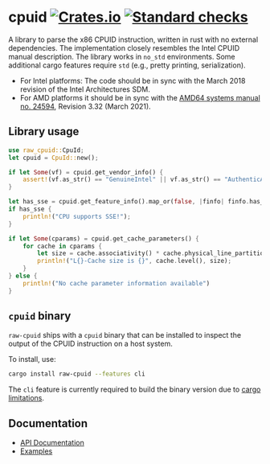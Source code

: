 # cpuid [![Crates.io](https://img.shields.io/crates/v/raw_cpuid.svg)](https://crates.io/crates/raw-cpuid) [![Standard checks](https://github.com/gz/rust-cpuid/actions/workflows/standard.yml/badge.svg)](https://github.com/gz/rust-cpuid/actions/workflows/standard.yml)

A library to parse the x86 CPUID instruction, written in rust with no external
dependencies. The implementation closely resembles the Intel CPUID manual
description. The library works in `no_std` environments. Some additional cargo
features require `std` (e.g., pretty printing, serialization).

- For Intel platforms: The code should be in sync with the March 2018 revision of the Intel Architectures SDM.
- For AMD platforms it should be in sync with the [AMD64 systems manual no. 24594](https://www.amd.com/system/files/TechDocs/24594.pdf),  Revision 3.32 (March 2021).

## Library usage

```rust
use raw_cpuid::CpuId;
let cpuid = CpuId::new();

if let Some(vf) = cpuid.get_vendor_info() {
    assert!(vf.as_str() == "GenuineIntel" || vf.as_str() == "AuthenticAMD");
}

let has_sse = cpuid.get_feature_info().map_or(false, |finfo| finfo.has_sse());
if has_sse {
    println!("CPU supports SSE!");
}

if let Some(cparams) = cpuid.get_cache_parameters() {
    for cache in cparams {
        let size = cache.associativity() * cache.physical_line_partitions() * cache.coherency_line_size() * cache.sets();
        println!("L{}-Cache size is {}", cache.level(), size);
    }
} else {
    println!("No cache parameter information available")
}
```

## `cpuid` binary

`raw-cpuid` ships with a `cpuid` binary that can be installed to inspect the
output of the CPUID instruction on a host system.

To install, use:

```bash
cargo install raw-cpuid --features cli
```

The `cli` feature is currently required to build the binary version due to
[cargo limitations](https://github.com/rust-lang/cargo/issues/1982).

## Documentation

* [API Documentation](https://docs.rs/raw-cpuid/)
* [Examples](https://github.com/gz/rust-cpuid/tree/master/examples)
